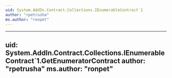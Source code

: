 ```yaml
---
uid: System.AddIn.Contract.Collections.IEnumerableContract`1
author: "rpetrusha"
ms.author: "ronpet"
---
```


---
uid: System.AddIn.Contract.Collections.IEnumerableContract`1.GetEnumeratorContract
author: "rpetrusha"
ms.author: "ronpet"
---
